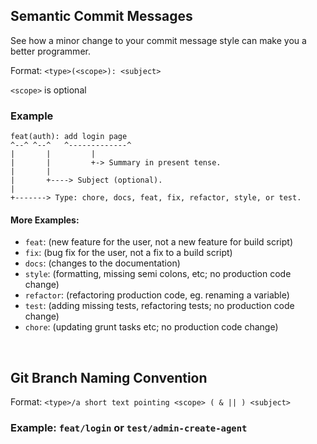 ## Semantic Commit Messages

See how a minor change to your commit message style can make you a better programmer.

Format: `<type>(<scope>): <subject>`

`<scope>` is optional

### Example

```
feat(auth): add login page
^--^ ^--^   ^-------------^
|       |         |
|       |         +-> Summary in present tense.
|       |
|       +----> Subject (optional).
|
+-------> Type: chore, docs, feat, fix, refactor, style, or test.
```

#### More Examples:

- `feat`: (new feature for the user, not a new feature for build script)
- `fix`: (bug fix for the user, not a fix to a build script)
- `docs`: (changes to the documentation)
- `style`: (formatting, missing semi colons, etc; no production code change)
- `refactor`: (refactoring production code, eg. renaming a variable)
- `test`: (adding missing tests, refactoring tests; no production code change)
- `chore`: (updating grunt tasks etc; no production code change)

<br/>

## Git Branch Naming Convention

Format: `<type>/a short text pointing <scope> ( & || ) <subject>`

### Example: `feat/login` or `test/admin-create-agent`
